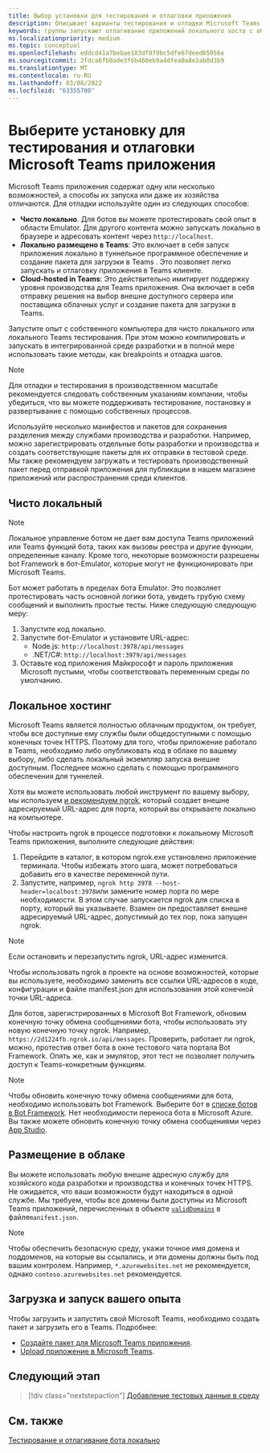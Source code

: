 ```yaml
---
title: Выбор установки для тестирования и отлаговки приложения
description: Описывает варианты тестирования и отладки Microsoft Teams приложений в локальной и облачной среде.
keywords: группы запускают отлагивание приложений локального хоста с облачным хостингом
ms.localizationpriority: medium
ms.topic: conceptual
ms.openlocfilehash: eddcd41a7bebae183df079bc5dfe67deed65056e
ms.sourcegitcommit: 2fdca6fb0ade3f6b460eb9a4dfea0a8e2ab8d3b9
ms.translationtype: MT
ms.contentlocale: ru-RU
ms.lasthandoff: 03/08/2022
ms.locfileid: "63355708"
---
```

# <a name="choose-a-setup-to-test-and-debug-your-microsoft-teams-app"></a>Выберите установку для тестирования и отлаговки Microsoft Teams приложения

Microsoft Teams приложения содержат одну или несколько возможностей, а способы их запуска или даже их хозяйства отличаются. Для отладки используйте один из следующих способов:

* **Чисто локально**. Для ботов вы можете протестировать свой опыт в области Emulator. Для другого контента можно запускать локально в браузере и адресовать контент через `http://localhost`.
* **Локально размещено в Teams**: Это включает в себя запуск приложения локально в туннельное программное обеспечение и создание пакета для [](~/concepts/build-and-test/apps-package.md) загрузки в Teams [](~/concepts/deploy-and-publish/apps-upload.md). Это позволяет легко запускать и отлаговку приложения в Teams клиенте.
* **Cloud-hosted in Teams**: Это действительно имитирует поддержку уровня производства для Teams приложения. Она включает в себя отправку решения на выбор внешне доступного сервера или поставщика облачных услуг и [](~/concepts/build-and-test/apps-package.md) создание пакета для загрузки в Teams.[](~/concepts/deploy-and-publish/apps-upload.md)

Запустите опыт с собственного компьютера для чисто локального или локального Teams тестирования. При этом можно компилировать и запускать в интегрированной среде разработки и в полной мере использовать такие методы, как breakpoints и отладка шагов.

> [!NOTE]
> Для отладки и тестирования в производственном масштабе рекомендуется следовать собственным указаниям компании, чтобы убедиться, что вы можете поддерживать тестирование, постановку и развертывание с помощью собственных процессов.

Используйте несколько манифестов и пакетов для сохранения разделения между службами производства и разработки. Например, можно зарегистрировать отдельные боты разработки и производства и создать соответствующие пакеты для их отправки в тестовой среде. Мы также рекомендуем загружать и тестировать производственный пакет перед отправкой приложения для публикации в нашем магазине приложений или распространения среди клиентов.

## <a name="purely-local"></a>Чисто локальный

> [!NOTE]
> Локальное управление ботом не дает вам доступа Teams приложений или Teams функций бота, таких как вызовы реестра и другие функции, определенные каналу. Кроме того, некоторые возможности разрешены bot Framework в бот-Emulator, которые могут не функционировать при Microsoft Teams.

Бот может работать в пределах бота Emulator. Это позволяет протестировать часть основной логики бота, увидеть грубую схему сообщений и выполнить простые тесты. Ниже следующую следующую меру:

1. Запустите код локально.
2. Запустите бот-Emulator и установите URL-адрес:
   * Node.js: `http://localhost:3978/api/messages`
   * .NET/C#: `http://localhost:3979/api/messages`
3. Оставьте код приложения Майкрософт и пароль приложения Microsoft пустыми, чтобы соответствовать переменным среды по умолчанию.

## <a name="locally-hosted"></a>Локальное хостинг

Microsoft Teams является полностью облачным продуктом, он требует, чтобы все доступные ему службы были общедоступными с помощью конечных точек HTTPS. Поэтому для того, чтобы приложение работало в Teams, необходимо либо опубликовать код в облаке по вашему выбору, либо сделать локальный экземпляр запуска внешне доступным. Последнее можно сделать с помощью программного обеспечения для туннелей.

Хотя вы можете использовать любой инструмент по вашему выбору, мы используем [и рекомендуем ngrok](https://ngrok.com/download), который создает внешне адресируемый URL-адрес для порта, который вы открываете локально на компьютере.

Чтобы настроить ngrok в процессе подготовки к локальному Microsoft Teams приложения, выполните следующие действия:

1. Перейдите в каталог, в котором ngrok.exe установлено приложение терминала. Чтобы избежать этого шага, может потребоваться добавить его в качестве переменной пути.
2. Запустите, например, `ngrok http 3978 --host-header=localhost:3978`или замените номер порта по мере необходимости.
   В этом случае запускается ngrok для списка в порту, который вы указываете. Взамен он предоставляет внешне адресируемый URL-адрес, допустимый до тех пор, пока запущен ngrok.

> [!NOTE]
> Если остановить и перезапустить ngrok, URL-адрес изменится.

Чтобы использовать ngrok в проекте на основе возможностей, которые вы используете, необходимо заменить все ссылки URL-адресов в коде, конфигурации и файле manifest.json для использования этой конечной точки URL-адреса.

Для ботов, зарегистрированных в Microsoft Bot Framework, обновим конечную точку обмена сообщениями бота, чтобы использовать эту новую конечную точку ngrok. Например, `https://2d1224fb.ngrok.io/api/messages`. Проверить, работает ли ngrok, можно, протестив ответ бота в окне тестового чата портала Bot Framework. Опять же, как и эмулятор, этот тест не позволяет получить доступ к Teams-конкретным функциям.

> [!NOTE]
> Чтобы обновить конечную точку обмена сообщениями для бота, необходимо использовать bot Framework. Выберите бот в [списке ботов в Bot Framework](https://dev.botframework.com/bots). Нет необходимости переноса бота в Microsoft Azure. Вы также можете обновить конечную точку обмена сообщениями через [App Studio](~/concepts/build-and-test/app-studio-overview.md).

## <a name="cloud-hosted"></a>Размещение в облаке

Вы можете использовать любую внешне адресную службу для хозяйского кода разработки и производства и конечных точек HTTPS. Не ожидается, что ваши возможности будут находиться в одной службе. Мы требуем, чтобы все домены были доступны из Microsoft Teams приложений, перечисленных в объекте [`validDomains`](~/resources/schema/manifest-schema.md#validdomains) в файле`manifest.json`.

> [!NOTE]
> Чтобы обеспечить безопасную среду, укажи точное имя домена и поддоменов, на которые вы ссылались, и эти домены должны быть под вашим контролем. Например, `*.azurewebsites.net` не рекомендуется, однако `contoso.azurewebsites.net` рекомендуется.

## <a name="load-and-run-your-experience"></a>Загрузка и запуск вашего опыта

Чтобы загрузить и запустить свой Microsoft Teams, необходимо создать пакет и загрузить его в Teams. Подробнее:

* [Создайте пакет для Microsoft Teams приложения](~/concepts/build-and-test/apps-package.md).
* [Upload приложение в Microsoft Teams](~/concepts/deploy-and-publish/apps-upload.md).

## <a name="next-step"></a>Следующий этап

> [!div class="nextstepaction"]
> [Добавление тестовых данные в среду](~/concepts/build-and-test/test-data.md)

## <a name="see-also"></a>См. также

[Тестирование и отлагивание бота локально](../../bots/how-to/debug/locally-with-an-ide.md#test-and-debug-your-bot-locally)
